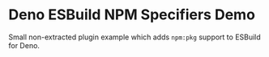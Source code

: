 # Deno ESBuild NPM Specifiers Demo
Small non-extracted plugin example which adds `npm:pkg` support to ESBuild for Deno.
